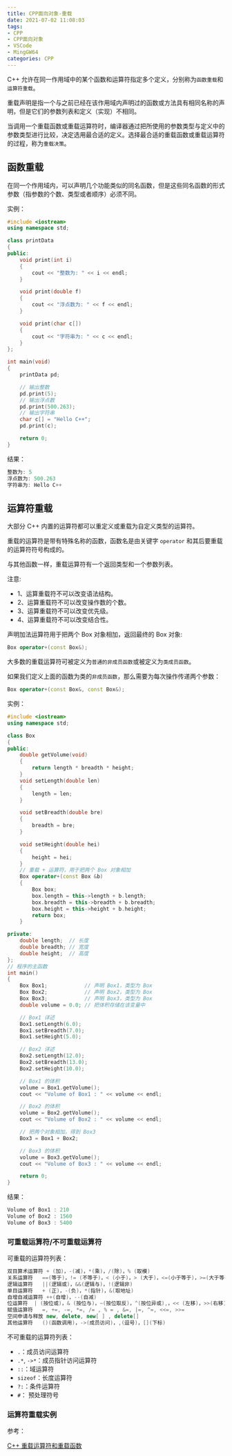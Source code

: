 ```yaml
---
title: CPP面向对象-重载
date: 2021-07-02 11:08:03
tags:
- CPP
- CPP面向对象
- VSCode
- MingGW64
categories: CPP
---
```


C++ 允许在同一作用域中的某个函数和运算符指定多个定义，分别称为`函数重载`和`运算符重载`。

重载声明是指一个与之前已经在该作用域内声明过的函数或方法具有相同名称的声明，但是它们的参数列表和定义（实现）不相同。

当调用一个重载函数或重载运算符时，编译器通过把所使用的参数类型与定义中的参数类型进行比较，决定选用最合适的定义。选择最合适的重载函数或重载运算符的过程，称为`重载决策`。

<!--more-->

## 函数重载

在同一个作用域内，可以声明几个功能类似的同名函数，但是这些同名函数的形式参数（指参数的个数、类型或者顺序）必须不同。

实例：

```cpp
#include <iostream>
using namespace std;

class printData
{
public:
    void print(int i)
    {
        cout << "整数为: " << i << endl;
    }

    void print(double f)
    {
        cout << "浮点数为: " << f << endl;
    }

    void print(char c[])
    {
        cout << "字符串为: " << c << endl;
    }
};

int main(void)
{
    printData pd;

    // 输出整数
    pd.print(5);
    // 输出浮点数
    pd.print(500.263);
    // 输出字符串
    char c[] = "Hello C++";
    pd.print(c);

    return 0;
}
```

结果：

```cpp
整数为: 5
浮点数为: 500.263
字符串为: Hello C++
```

## 运算符重载

大部分 C++ 内置的运算符都可以重定义或重载为自定义类型的运算符。

重载的运算符是带有特殊名称的函数，函数名是由关键字 `operator` 和其后要重载的运算符符号构成的。

与其他函数一样，重载运算符有一个返回类型和一个参数列表。

注意:

* 1、运算重载符不可以改变语法结构。
* 2、运算重载符不可以改变操作数的个数。
* 3、运算重载符不可以改变优先级。
* 4、运算重载符不可以改变结合性。

声明加法运算符用于把两个 Box 对象相加，返回最终的 Box 对象:

```cpp
Box operator+(const Box&);
```

大多数的重载运算符可被定义为`普通的非成员函数`或被定义为`类成员函数`。

如果我们定义上面的函数为类的`非成员函数`，那么需要为每次操作传递两个参数：

```cpp
Box operator+(const Box&, const Box&);
```

实例：

```cpp
#include <iostream>
using namespace std;

class Box
{
public:
    double getVolume(void)
    {
        return length * breadth * height;
    }
    void setLength(double len)
    {
        length = len;
    }

    void setBreadth(double bre)
    {
        breadth = bre;
    }

    void setHeight(double hei)
    {
        height = hei;
    }
    // 重载 + 运算符，用于把两个 Box 对象相加
    Box operator+(const Box &b)
    {
        Box box;
        box.length = this->length + b.length;
        box.breadth = this->breadth + b.breadth;
        box.height = this->height + b.height;
        return box;
    }

private:
    double length;  // 长度
    double breadth; // 宽度
    double height;  // 高度
};
// 程序的主函数
int main()
{
    Box Box1;            // 声明 Box1，类型为 Box
    Box Box2;            // 声明 Box2，类型为 Box
    Box Box3;            // 声明 Box3，类型为 Box
    double volume = 0.0; // 把体积存储在该变量中

    // Box1 详述
    Box1.setLength(6.0);
    Box1.setBreadth(7.0);
    Box1.setHeight(5.0);

    // Box2 详述
    Box2.setLength(12.0);
    Box2.setBreadth(13.0);
    Box2.setHeight(10.0);

    // Box1 的体积
    volume = Box1.getVolume();
    cout << "Volume of Box1 : " << volume << endl;

    // Box2 的体积
    volume = Box2.getVolume();
    cout << "Volume of Box2 : " << volume << endl;

    // 把两个对象相加，得到 Box3
    Box3 = Box1 + Box2;

    // Box3 的体积
    volume = Box3.getVolume();
    cout << "Volume of Box3 : " << volume << endl;

    return 0;
}
```

结果：

```cpp
Volume of Box1 : 210
Volume of Box2 : 1560
Volume of Box3 : 5400
```

### 可重载运算符/不可重载运算符

可重载的运算符列表：

```cpp
双目算术运算符	+ (加)，-(减)，*(乘)，/(除)，% (取模)
关系运算符	==(等于)，!= (不等于)，< (小于)，> (大于)，<=(小于等于)，>=(大于等于)
逻辑运算符	||(逻辑或)，&&(逻辑与)，!(逻辑非)
单目运算符	+ (正)，-(负)，*(指针)，&(取地址)
自增自减运算符	++(自增)，--(自减)
位运算符  | (按位或)，& (按位与)，~(按位取反)，^(按位异或),，<< (左移)，>>(右移)
赋值运算符	=, +=, -=, *=, /= , % = , &=, |=, ^=, <<=, >>=
空间申请与释放	new, delete, new[ ] , delete[]
其他运算符	()(函数调用)，->(成员访问)，,(逗号)，[](下标)
```

不可重载的运算符列表：

* `.`：成员访问运算符
* `.*`, `->*`：成员指针访问运算符
* `::`：域运算符
* `sizeof`：长度运算符
* `?:`：条件运算符
* `#`： 预处理符号

### 运算符重载实例

参考：

[C++ 重载运算符和重载函数](https://www.runoob.com/cplusplus/cpp-overloading.html)